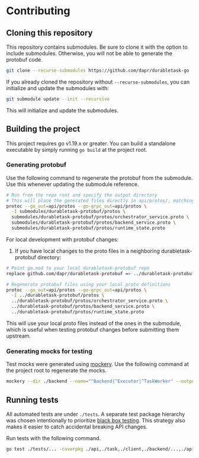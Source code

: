 # Contributing

## Cloning this repository

This repository contains submodules. Be sure to clone it with the option to include submodules. Otherwise, you will not be able to generate the protobuf code.

```bash
git clone --recurse-submodules https://github.com/dapr/durabletask-go 
```

If you already cloned the repository without `--recurse-submodules`, you can initialize and update the submodules with:

```bash
git submodule update --init --recursive
```

This will initialize and update the submodules.

## Building the project

This project requires go v1.19.x or greater. You can build a standalone executable by simply running `go build` at the project root.

### Generating protobuf

Use the following command to regenerate the protobuf from the submodule. Use this whenever updating the submodule reference.

```bash
# Run from the repo root and specify the output directory
# This will place the generated files directly in api/protos/, matching the go_package and your repo structure.
protoc --go_out=api/protos --go-grpc_out=api/protos \
  -I submodules/durabletask-protobuf/protos \
  submodules/durabletask-protobuf/protos/orchestrator_service.proto \
  submodules/durabletask-protobuf/protos/backend_service.proto \
  submodules/durabletask-protobuf/protos/runtime_state.proto
```

For local development with protobuf changes:

1. If you have local changes to the proto files in a neighboring durabletask-protobuf directory:
```bash
# Point go.mod to your local durabletask-protobuf repo
replace github.com/dapr/durabletask-protobuf => ../durabletask-protobuf

# Regenerate protobuf files using your local proto definitions
protoc --go_out=api/protos --go-grpc_out=api/protos \
  -I ../durabletask-protobuf/protos \
  ../durabletask-protobuf/protos/orchestrator_service.proto \
  ../durabletask-protobuf/protos/backend_service.proto \
  ../durabletask-protobuf/protos/runtime_state.proto
```

This will use your local proto files instead of the ones in the submodule, which is useful when testing protobuf changes before submitting them upstream.

### Generating mocks for testing

Test mocks were generated using [mockery](https://github.com/vektra/mockery). Use the following command at the project root to regenerate the mocks.

```bash
mockery --dir ./backend --name="^Backend|^Executor|^TaskWorker" --output ./tests/mocks --with-expecter
```

## Running tests

All automated tests are under `./tests`. A separate test package hierarchy was chosen intentionally to prioritize [black box testing](https://en.wikipedia.org/wiki/Black-box_testing). This strategy also makes it easier to catch accidental breaking API changes.

Run tests with the following command.

```bash
go test ./tests/... -coverpkg ./api,./task,./client,./backend/...,./api/helpers
```
